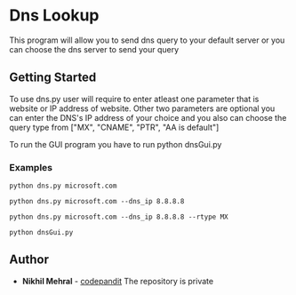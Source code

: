 # Dns Lookup

This program will allow you to send dns query to your default server or you can choose the dns server to send your query

## Getting Started

To use dns.py user will require to enter atleast one parameter that is website or IP address of website. Other two parameters are optional you can enter the DNS's IP address of your choice and you also can choose the query type from ["MX", "CNAME", "PTR", "AA is default"]


To run the GUI program you have to run python dnsGui.py

### Examples 


```
python dns.py microsoft.com
```

```
python dns.py microsoft.com --dns_ip 8.8.8.8
```

```
python dns.py microsoft.com --dns_ip 8.8.8.8 --rtype MX
```

```
python dnsGui.py
```



## Author

* **Nikhil Mehral** - [codepandit](https://github.com/codepandit)
The repository is private


